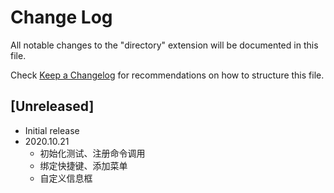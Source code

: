 # Change Log

All notable changes to the "directory" extension will be documented in this file.

Check [Keep a Changelog](http://keepachangelog.com/) for recommendations on how to structure this file.

## [Unreleased]

- Initial release
- 2020.10.21
  - 初始化测试、注册命令调用
  - 绑定快捷键、添加菜单
  - 自定义信息框